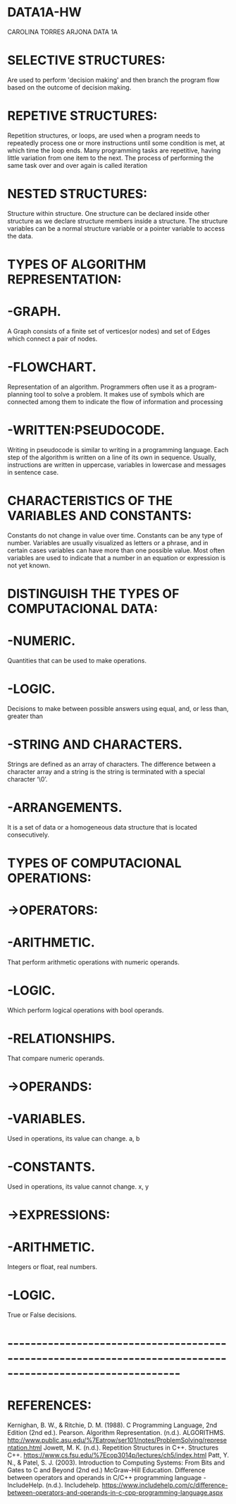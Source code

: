 # DATA1A-HW
CAROLINA TORRES ARJONA
DATA 1A

# SELECTIVE STRUCTURES:
Are used to perform 'decision making' and then branch the program flow based on the outcome of decision making. 

# REPETIVE STRUCTURES: 
Repetition structures, or loops, are used when a program needs to repeatedly process one or more instructions until some condition is met, at which time the loop ends. Many programming tasks are repetitive, having little variation from one item to the next. The process of performing the same task over and over again is called iteration

# NESTED STRUCTURES: 
Structure within structure. One structure can be declared inside other structure as we declare structure members inside a structure. The structure variables can be a normal structure variable or a pointer variable to access the data.

# TYPES OF ALGORITHM REPRESENTATION:
# -GRAPH.
A Graph consists of a finite set of vertices(or nodes) and set of Edges which connect a pair of nodes.
# -FLOWCHART.
Representation of an algorithm. Programmers often use it as a program-planning tool to solve a problem. It makes use of symbols which are connected among them to indicate the flow of information and processing
# -WRITTEN:PSEUDOCODE.
Writing in pseudocode is similar to writing in a programming language. Each step of the algorithm is written on a line of its own in sequence. Usually, instructions are written in uppercase, variables in lowercase and messages in sentence case.

# CHARACTERISTICS OF THE VARIABLES AND CONSTANTS:
Constants do not change in value over time. Constants can be any type of number. 
Variables are usually visualized as letters or a phrase, and in certain cases variables can have more than one possible value. Most often variables are used to indicate that a number in an equation or expression is not yet known.

# DISTINGUISH THE TYPES OF COMPUTACIONAL DATA:
# -NUMERIC.
Quantities that can be used to make operations.
# -LOGIC.
Decisions to make between possible answers using equal, and, or less than, greater than 
# -STRING AND CHARACTERS. 
Strings are defined as an array of characters. The difference between a character array and a string is the string is terminated with a special character ‘\0’.
# -ARRANGEMENTS.
It is a set of data or a homogeneous data structure that is located consecutively. 

# TYPES OF COMPUTACIONAL OPERATIONS:

  # ->OPERATORS:
  
# -ARITHMETIC. 
That perform arithmetic operations with numeric operands. 
# -LOGIC. 
Which perform logical operations with bool operands. 
# -RELATIONSHIPS.
That compare numeric operands. 
  
  # ->OPERANDS:
  
# -VARIABLES.
Used in operations, its value can change. a, b
# -CONSTANTS. 
Used in operations, its value cannot change. x, y

 # ->EXPRESSIONS:
 
# -ARITHMETIC. 
Integers or float, real numbers.
# -LOGIC. 
True or False decisions.

# ----------------------------------------------------------------------------------------------------------

# REFERENCES:

Kernighan, B. W., & Ritchie, D. M. (1988). C Programming Language, 2nd Edition (2nd ed.). Pearson.
Algorithm Representation. (n.d.). ALGORITHMS. http://www.public.asu.edu/%7Eatrow/ser101/notes/ProblemSolving/representation.html
Jowett, M. K. (n.d.). Repetition Structures in C++. Structures C++. https://www.cs.fsu.edu/%7Ecop3014p/lectures/ch5/index.html
Patt, Y. N., & Patel, S. J. (2003). Introduction to Computing Systems: From Bits and Gates to C and Beyond (2nd ed.) McGraw-Hill Education.
Difference between operators and operands in C/C++ programming language - IncludeHelp. (n.d.). Includehelp. https://www.includehelp.com/c/difference-between-operators-and-operands-in-c-cpp-programming-language.aspx
